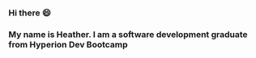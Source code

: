 ### Hi there :smile:

### My name is Heather. I am a software development graduate from Hyperion Dev Bootcamp
